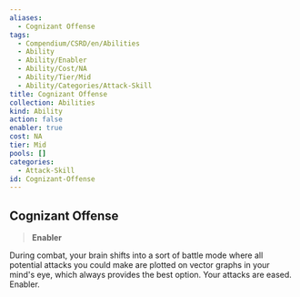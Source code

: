 ```yaml
---
aliases:
  - Cognizant Offense
tags:
  - Compendium/CSRD/en/Abilities
  - Ability
  - Ability/Enabler
  - Ability/Cost/NA
  - Ability/Tier/Mid
  - Ability/Categories/Attack-Skill
title: Cognizant Offense
collection: Abilities
kind: Ability
action: false
enabler: true
cost: NA
tier: Mid
pools: []
categories:
  - Attack-Skill
id: Cognizant-Offense
---
```

## Cognizant Offense    
>**Enabler**  
    
During combat, your brain shifts into a sort of battle mode where all potential attacks you could make are plotted on vector graphs in your mind's eye, which always provides the best option. Your attacks are eased. Enabler.
